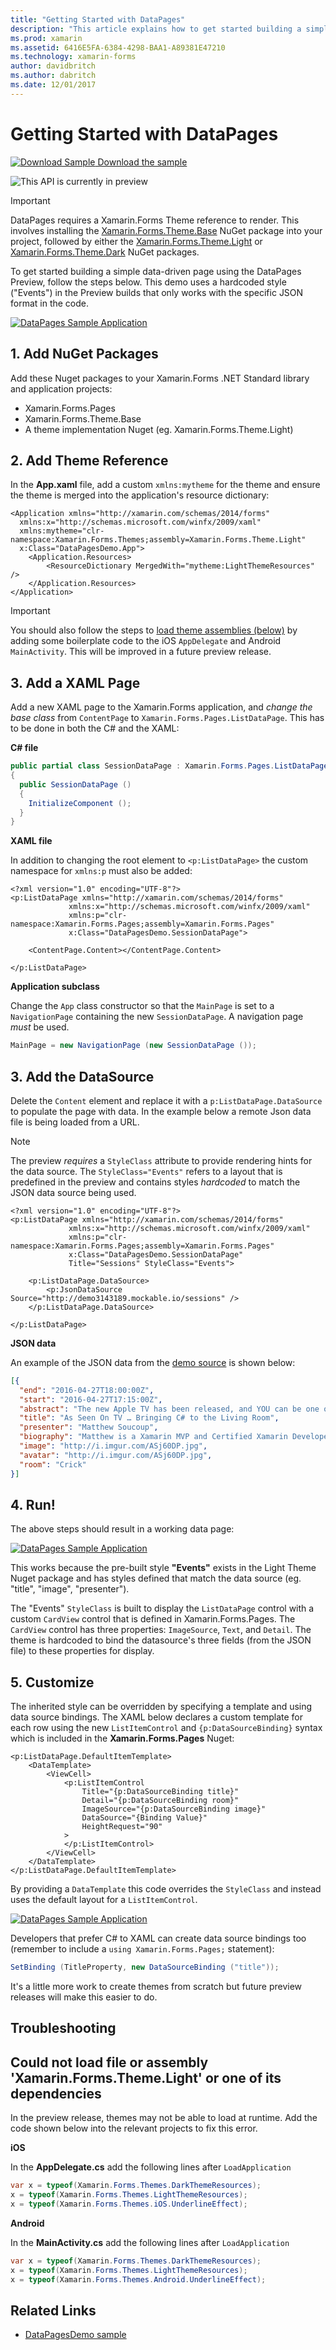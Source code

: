 ```yaml
---
title: "Getting Started with DataPages"
description: "This article explains how to get started building a simple data-driven page using Xamarin.Forms DataPages."
ms.prod: xamarin
ms.assetid: 6416E5FA-6384-4298-BAA1-A89381E47210
ms.technology: xamarin-forms
author: davidbritch
ms.author: dabritch
ms.date: 12/01/2017
---
```


# Getting Started with DataPages

[![Download Sample](~/media/shared/download.png) Download the sample](https://github.com/xamarin/xamarin-forms-samples/tree/master/Pages/DataPagesDemo)

![](~/media/shared/preview.png "This API is currently in preview")

> [!IMPORTANT]
> DataPages requires a Xamarin.Forms Theme reference to render. This involves installing the [Xamarin.Forms.Theme.Base](https://www.nuget.org/packages/Xamarin.Forms.Theme.Base/) NuGet package into your project, followed by either the [Xamarin.Forms.Theme.Light](https://www.nuget.org/packages/Xamarin.Forms.Theme.Light/) or [Xamarin.Forms.Theme.Dark](https://www.nuget.org/packages/Xamarin.Forms.Theme.Dark/) NuGet packages.

To get started building a simple data-driven page using the DataPages Preview,
follow the steps below. This demo uses a hardcoded style ("Events") in
the Preview builds that only works with the specific JSON format
in the code.

[![](get-started-images/demo-sml.png "DataPages Sample Application")](get-started-images/demo.png#lightbox "DataPages Sample Application")

## 1. Add NuGet Packages

Add these Nuget packages to your Xamarin.Forms .NET Standard library and application projects:

- Xamarin.Forms.Pages
- Xamarin.Forms.Theme.Base
- A theme implementation Nuget (eg. Xamarin.Forms.Theme.Light)

## 2. Add Theme Reference

In the **App.xaml** file, add a custom `xmlns:mytheme` for the theme
and ensure the theme is merged into the application's resource dictionary:

```xaml
<Application xmlns="http://xamarin.com/schemas/2014/forms"
  xmlns:x="http://schemas.microsoft.com/winfx/2009/xaml"
  xmlns:mytheme="clr-namespace:Xamarin.Forms.Themes;assembly=Xamarin.Forms.Theme.Light"
  x:Class="DataPagesDemo.App">
    <Application.Resources>
        <ResourceDictionary MergedWith="mytheme:LightThemeResources" />
    </Application.Resources>
</Application>
```

> [!IMPORTANT]
> You should also follow the steps to [load theme assemblies (below)](#loadtheme)
> by adding some boilerplate code to the iOS `AppDelegate` and Android `MainActivity`. This will
> be improved in a future preview release.


## 3. Add a XAML Page

Add a new XAML page to the Xamarin.Forms application, and *change the base class*
from `ContentPage` to `Xamarin.Forms.Pages.ListDataPage`. This has to be done in
both the C# and the XAML:

**C# file**

```csharp
public partial class SessionDataPage : Xamarin.Forms.Pages.ListDataPage // was ContentPage
{
  public SessionDataPage ()
  {
    InitializeComponent ();
  }
}
```

**XAML file**

In addition to changing the root element to `<p:ListDataPage>` the custom
namespace for `xmlns:p` must also be added:

```xaml
<?xml version="1.0" encoding="UTF-8"?>
<p:ListDataPage xmlns="http://xamarin.com/schemas/2014/forms"
             xmlns:x="http://schemas.microsoft.com/winfx/2009/xaml"
             xmlns:p="clr-namespace:Xamarin.Forms.Pages;assembly=Xamarin.Forms.Pages"
             x:Class="DataPagesDemo.SessionDataPage">

    <ContentPage.Content></ContentPage.Content>

</p:ListDataPage>
```

**Application subclass**

Change the `App` class constructor so that the `MainPage` is set to a `NavigationPage`
containing the new `SessionDataPage`. A navigation page *must* be used.

```csharp
MainPage = new NavigationPage (new SessionDataPage ());
```

## 3. Add the DataSource

Delete the `Content` element and replace it with a `p:ListDataPage.DataSource`
to populate the page with data. In the example below a remote Json data
file is being loaded from a URL.

> [!NOTE]
> The preview *requires* a `StyleClass` attribute to
> provide rendering hints for the data source. The `StyleClass="Events"`
> refers to a layout that is predefined in the preview and contains styles
> *hardcoded* to match the JSON data source being used.

```xaml
<?xml version="1.0" encoding="UTF-8"?>
<p:ListDataPage xmlns="http://xamarin.com/schemas/2014/forms"
             xmlns:x="http://schemas.microsoft.com/winfx/2009/xaml"
             xmlns:p="clr-namespace:Xamarin.Forms.Pages;assembly=Xamarin.Forms.Pages"
             x:Class="DataPagesDemo.SessionDataPage"
             Title="Sessions" StyleClass="Events">

    <p:ListDataPage.DataSource>
        <p:JsonDataSource Source="http://demo3143189.mockable.io/sessions" />
    </p:ListDataPage.DataSource>

</p:ListDataPage>
```

**JSON data**

An example of the JSON data from the [demo source](http://demo3143189.mockable.io/sessions)
is shown below:

```json
[{
  "end": "2016-04-27T18:00:00Z",
  "start": "2016-04-27T17:15:00Z",
  "abstract": "The new Apple TV has been released, and YOU can be one of the first developers to write apps for it. To make things even better, you can build these apps in C#! This session will introduce the basics of how to create a tvOS app with Xamarin, including: differences between tvOS and iOS APIs, TV user interface best practices, responding to user input, as well as the capabilities and limitations of building apps for a television. Grab some popcorn—this is going to be good!",
  "title": "As Seen On TV … Bringing C# to the Living Room",
  "presenter": "Matthew Soucoup",
  "biography": "Matthew is a Xamarin MVP and Certified Xamarin Developer from Madison, WI. He founded his company Code Mill Technologies and started the Madison Mobile .Net Developers Group.  Matt regularly speaks on .Net and Xamarin development at user groups, code camps and conferences throughout the Midwest. Matt gardens hot peppers, rides bikes, and loves Wisconsin micro-brews and cheese.",
  "image": "http://i.imgur.com/ASj60DP.jpg",
  "avatar": "http://i.imgur.com/ASj60DP.jpg",
  "room": "Crick"
}]
```

## 4. Run!

The above steps should result in a working data page:

[![](get-started-images/demo-sml.png "DataPages Sample Application")](get-started-images/demo.png#lightbox "DataPages Sample Application")

This works because the pre-built style **"Events"** exists in the Light Theme Nuget package
and has styles defined that match the data source (eg. "title", "image", "presenter").

The "Events" `StyleClass` is built to display the `ListDataPage` control
with a custom `CardView` control that is defined in Xamarin.Forms.Pages. The `CardView`
control has three properties: `ImageSource`, `Text`, and `Detail`. The theme
is hardcoded to bind the datasource's three fields (from the JSON file) to
these properties for display.

## 5. Customize

The inherited style can be overridden by specifying a
template and using data source bindings. The XAML below declares
a custom template for each row using the new `ListItemControl`
and `{p:DataSourceBinding}`
syntax which is included in the **Xamarin.Forms.Pages** Nuget:

```xaml
<p:ListDataPage.DefaultItemTemplate>
    <DataTemplate>
        <ViewCell>
            <p:ListItemControl
                Title="{p:DataSourceBinding title}"
                Detail="{p:DataSourceBinding room}"
                ImageSource="{p:DataSourceBinding image}"
                DataSource="{Binding Value}"
                HeightRequest="90"
            >
            </p:ListItemControl>
        </ViewCell>
    </DataTemplate>
</p:ListDataPage.DefaultItemTemplate>
```

By providing a `DataTemplate` this code overrides the `StyleClass`
and instead uses the default layout for a `ListItemControl`.

[![](get-started-images/custom-sml.png "DataPages Sample Application")](get-started-images/custom.png#lightbox "DataPages Sample Application")

Developers that prefer C# to XAML can create data source bindings too
(remember to include a `using Xamarin.Forms.Pages;` statement):

```csharp
SetBinding (TitleProperty, new DataSourceBinding ("title"));
```


It's a little more work to create themes from scratch but future preview releases will make this easier to do.


## Troubleshooting

<a name="loadtheme" />

## Could not load file or assembly 'Xamarin.Forms.Theme.Light' or one of its dependencies

In the preview release, themes may not be able to load at runtime. Add the code
shown below into the relevant projects to fix this error.

**iOS**

In the **AppDelegate.cs** add the following lines after `LoadApplication`

```csharp
var x = typeof(Xamarin.Forms.Themes.DarkThemeResources);
x = typeof(Xamarin.Forms.Themes.LightThemeResources);
x = typeof(Xamarin.Forms.Themes.iOS.UnderlineEffect);
```

**Android**

In the **MainActivity.cs** add the following lines after `LoadApplication`

```csharp
var x = typeof(Xamarin.Forms.Themes.DarkThemeResources);
x = typeof(Xamarin.Forms.Themes.LightThemeResources);
x = typeof(Xamarin.Forms.Themes.Android.UnderlineEffect);
```



## Related Links

- [DataPagesDemo sample](https://github.com/xamarin/xamarin-forms-samples/tree/master/Pages/DataPagesDemo)
